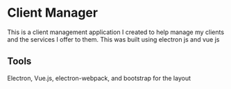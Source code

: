 # Client Manager
This is a client management application I created to help manage my clients and the services I offer to them. This was built using electron js and vue js

## Tools
Electron, Vue.js, electron-webpack, and bootstrap for the layout